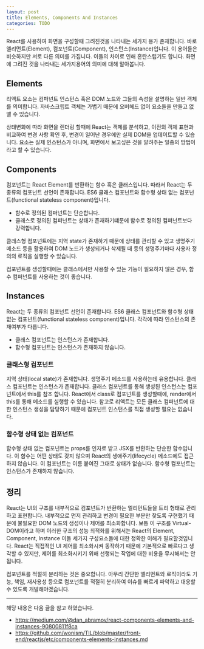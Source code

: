 ```yaml
---
layout: post
title: Elements, Components And Instances
categories: TODO
---
```


React를 사용하여 화면을 구성할때 그려진것을 나타내는 세가지 용가 존재합니다. 바로 엘리먼트(Element), 컴포넌트(Component), 인스턴스(Instance)입니다. 이 용어들은 비슷하지만 서로 다른 의미를 가집니다. 이들의 차이로 인해 혼란스럽기도 합니다. 화면에 그려진 것을 나타내는 세가지용어의 의미에 대해 알아봅니다.


## Elements  
리액트 요소는 컴퍼넌트 인스턴스 혹은 DOM 노드와 그들의 속성을 설명하는 일반 객체를 의미합니다. 자바스크립트 객체는 가볍기 때문에 오버헤드 없이 요소들을 만들고 없앨 수 있습니다.

상태변화에 따라 화면을 렌더링 할때에 React는 객체를 분석하고, 이전의 객체 표현과 비교하여 변경 사항 확인 후, 변경이 일어난 경우에만 실제 DOM을 업데이트할 수 있습니다. 요소는 실제 인스턴스가 아니며, 화면에서 보고싶은 것을 알려주는 일종의 방법이라고 할 수 있습니다.


## Components 
컴포넌트는 React Element를 반환하는 함수 혹은 클래스입니다. 따라서 React는 두 종류의 컴포넌트 선언이 존재합니다. ES6 클래스 컴포넌트와 함수형 상태 없는 컴포넌트(functional stateless component)입니다. 

- 함수로 정의된 컴퍼넌트는 단순합니다.
- 클래스로 정의된 컴퍼넌트는 상태가 존재하기떄문에 함수로 정의된 컴퍼넌트보다 강력합니다. 

클래스형 컴포넌트에는 지역 state가 존재하기 때문에 상태를 관리할 수 있고 생명주기 메소드 등을 활용하여 DOM 노드가 생성되거나 삭제될 때 등의 생명주기마다 사용자 정의의 로직을 실행할 수 있습니다.

컴포넌트를 생성할때에는 클래스에서만 사용할 수 있는 기능이 필요하지 않은 경우, 함수 컴퍼넌트를 사용하는 것이 좋습니다.


## Instances
React는 두 종류의 컴포넌트 선언이 존재합니다. ES6 클래스 컴포넌트와 함수형 상태 없는 컴포넌트(functional stateless component)입니다. 각각에 따라 인스턴스의 존재여부가 다릅니다. 

- 클래스 컴포넌트는 인스턴스가 존재합니다.
- 함수형 컴포넌트는 인스턴스가 존재하지 않습니다. 


### 클래스형 컴포넌트
지역 상태(local state)가 존재합니다. 생명주기 메소드를 사용하는데 유용합니다. 클래스 컴포넌트는 인스턴스가 존재합니다. 클래스 컴포넌트를 통해 생성된 인스턴스는 컴포넌트에서 this를 참조 합니다. React에서 class로 컴포넌트를 생성할때에, render에서 this를 통해 메소드를 실행할 수 있습니다. 참고로 리액트는 모든 클래스 컴퍼넌트에 대한 인스턴스 생성을 담당하기 때문에 컴포넌트 인스턴스를 직접 생성할 필요는 없습니다.



### 함수형 상태 없는 컴포넌트
함수형 상태 없는 컴포넌트는 props를 인자로 받고 JSX를 반환하는 단순한 함수입니다. 이 함수는 어떤 상태도 갖지 않으며 React의 생애주기(lifecycle) 메소드에도 접근하지 않습니다. 이 컴포넌트는 이름 붙여진 그대로 상태가 없습니다. 함수형 컴포넌트는 인스턴스가 존재하지 않습니다. 



## 정리
React는 UI의 구조를 내부적으로 컴포넌트가 반환하는 엘리먼트들을 트리 형태로 관리하고 표현합니다. 내부적으로 먼저 관리하고 변경이 필요한 부분만 찾도록 구현했기 때문에 불필요한 DOM 노드의 생성이나 제어를 최소화합니다. 보통 이 구조를 Virtual-DOM이라고 하며 이러한 구조의 성능 최적화를 위해서는 React의 Element, Component, Instance 이들 세가지 구성요소들에 대한 정확한 이해가 필요할것입니다. React는 직접적인 UI 제어를 최소화시켜 동작하기 때문에 기본적으로 빠르다고 생각할 수 있지만, 제어를 최소화시키기 위해 선행되는 작업에 대한 비용을 무시해서는 안됩니다.

컴포넌트를 적절히 분리하는 것은 중요합니다. 아무리 간단한 엘리먼트와 로직이라도 기능, 책임, 재사용성 등으로 컴포넌트를 적절히 분리하여 이슈를 빠르게 파악하고 대응할 수 있도록 개발해야겠습니다.


----
해당 내용은 다음 글을 참고 하였습니다.
- https://medium.com/@dan_abramov/react-components-elements-and-instances-90800811f8ca
- https://github.com/wonism/TIL/blob/master/front-end/reactjs/etc/components-elements-instances.md